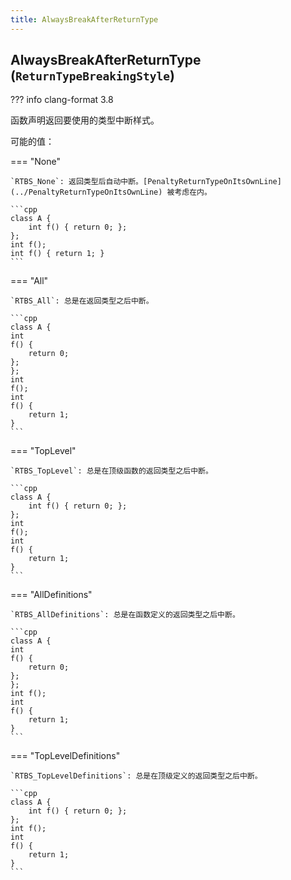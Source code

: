 ```yaml
---
title: AlwaysBreakAfterReturnType
---
```


## AlwaysBreakAfterReturnType (`ReturnTypeBreakingStyle`)

??? info
    clang-format 3.8

函数声明返回要使用的类型中断样式。

可能的值：

=== "None"

    `RTBS_None`: 返回类型后自动中断。[PenaltyReturnTypeOnItsOwnLine](../PenaltyReturnTypeOnItsOwnLine) 被考虑在内。

    ```cpp
    class A {
        int f() { return 0; };
    };
    int f();
    int f() { return 1; }
    ```

=== "All"

    `RTBS_All`: 总是在返回类型之后中断。

    ```cpp
    class A {
    int
    f() {
        return 0;
    };
    };
    int
    f();
    int
    f() {
        return 1;
    }
    ```

=== "TopLevel"

    `RTBS_TopLevel`: 总是在顶级函数的返回类型之后中断。

    ```cpp
    class A {
        int f() { return 0; };
    };
    int
    f();
    int
    f() {
        return 1;
    }
    ```

=== "AllDefinitions"

    `RTBS_AllDefinitions`: 总是在函数定义的返回类型之后中断。

    ```cpp
    class A {
    int
    f() {
        return 0;
    };
    };
    int f();
    int
    f() {
        return 1;
    }
    ```

=== "TopLevelDefinitions"

    `RTBS_TopLevelDefinitions`: 总是在顶级定义的返回类型之后中断。

    ```cpp
    class A {
        int f() { return 0; };
    };
    int f();
    int
    f() {
        return 1;
    }
    ```
